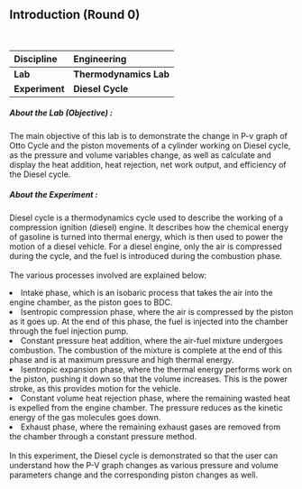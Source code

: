 ## Introduction (Round 0)

<br>

<b>Discipline | <b>Engineering
:--|:--|
<b> Lab | <b> Thermodynamics Lab
<b> Experiment|     <b> Diesel Cycle

<h5> About the Lab (Objective) : </h5>

The main objective of this lab is to demonstrate the change in P-v graph of Otto Cycle and the piston movements of a cylinder working on Diesel cycle, as the pressure and volume variables change, as well as calculate and display the heat addition, heat rejection, net work output, and efficiency of the Diesel cycle. 

<h5> About the Experiment : </h5>

Diesel cycle is a thermodynamics cycle used to describe the working of a compression ignition (diesel) engine. It describes how the chemical energy of gasoline is turned into thermal energy, which is then used to power the motion of a diesel vehicle. For a diesel engine, only the air is compressed during the cycle, and the fuel is introduced during the combustion phase.
<br><br>
The various processes involved are explained below:<br>
<li>Intake phase, which is an isobaric process that takes the air into the engine chamber, as the piston goes to BDC.</li>
<li>Isentropic compression phase, where the air is compressed by the piston as it goes up. At the end of this phase, the fuel is injected into the chamber through the fuel injection pump.</li>
<li>Constant pressure heat addition, where the air-fuel mixture undergoes combustion. The combustion of the mixture is complete at the end of this phase and is at maximum pressure and high thermal energy.</li>
<li>Isentropic expansion phase, where the thermal energy performs work on the piston, pushing it down so that the volume increases. This is the power stroke, as this provides motion for the vehicle.</li>
<li>Constant volume heat rejection phase, where the remaining wasted heat is expelled from the engine chamber. The pressure reduces as the kinetic energy of the gas molecules goes down.</li>
<li>Exhaust phase, where the remaining exhaust gases are removed from the chamber through a constant pressure method.</li>
<br>
In this experiment, the Diesel cycle is demonstrated so that the user can understand how the P-V graph changes as various pressure and volume parameters change and the corresponding piston changes as well.
